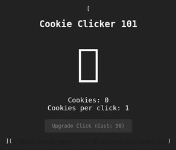 [<!DOCTYPE html>
<html lang="en">
<head>
  <meta charset="UTF-8">
  <meta name="viewport" content="width=device-width, initial-scale=1.0">
  <title>Cookie Clicker 101</title>
  <style>
    html, body {
      margin: 0;
      padding: 0;
      background: #222;
      color: #fff;
      font-family: monospace;
      text-align: center;
      height: 100vh;
      overflow: hidden;
    }
    h1 {
      margin-top: 20px;
      font-size: 24px;
    }
    #cookie {
      font-size: 100px;
      cursor: pointer;
      margin: 30px 0;
      user-select: none;
    }
    #stats {
      font-size: 18px;
    }
    #upgrade {
      margin-top: 20px;
      padding: 10px 20px;
      background: #444;
      color: #fff;
      border: none;
      border-radius: 5px;
      cursor: pointer;
      font-family: monospace;
    }
    #upgrade:disabled {
      background: #333;
      color: #888;
      cursor: default;
    }
  </style>
</head>
<body>
  <h1>Cookie Clicker 101</h1>
  <div id="cookie">🍪</div>
  <div id="stats">
    Cookies: <span id="count">0</span><br>
    Cookies per click: <span id="cpc">1</span>
  </div>
  <button id="upgrade" disabled>Upgrade Click (Cost: 50)</button>

  <script>
    let cookies = 0;
    let cookiesPerClick = 1;
    let upgradeCost = 50;

    const cookie = document.getElementById("cookie");
    const countSpan = document.getElementById("count");
    const cpcSpan = document.getElementById("cpc");
    const upgradeBtn = document.getElementById("upgrade");

    cookie.onclick = () => {
      cookies += cookiesPerClick;
      update();
    };

    upgradeBtn.onclick = () => {
      if (cookies >= upgradeCost) {
        cookies -= upgradeCost;
        cookiesPerClick++;
        upgradeCost = Math.floor(upgradeCost * 1.5);
        update();
      }
    };

    function update() {
      countSpan.textContent = cookies;
      cpcSpan.textContent = cookiesPerClick;
      upgradeBtn.textContent = `Upgrade Click (Cost: ${upgradeCost})`;
      upgradeBtn.disabled = cookies < upgradeCost;
    }
  </script>
</body>
</html>

](https://lvcodinguser.github.io/cookie-clicker-101)
